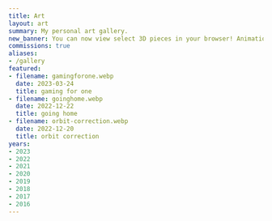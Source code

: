 ```yaml
---
title: Art
layout: art
summary: My personal art gallery.
new_banner: You can now view select 3D pieces in your browser! Animations are slowly being added back too.
commissions: true
aliases:
- /gallery
featured:
- filename: gamingforone.webp
  date: 2023-03-24
  title: gaming for one
- filename: goinghome.webp
  date: 2022-12-22
  title: going home
- filename: orbit-correction.webp
  date: 2022-12-20
  title: orbit correction
years:
- 2023
- 2022
- 2021
- 2020
- 2019
- 2018
- 2017
- 2016
---
```


